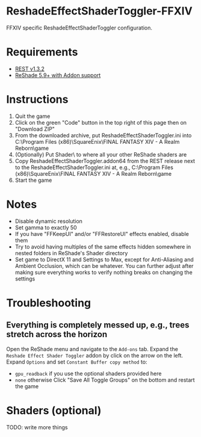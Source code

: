 # ReshadeEffectShaderToggler-FFXIV
FFXIV specific ReshadeEffectShaderToggler configuration. 

# Requirements
* [REST v1.3.2](https://github.com/4lex4nder/ReshadeEffectShaderToggler/releases/tag/v1.3.2)
* [ReShade 5.9+ with Addon support](https://reshade.me/)

# Instructions
1. Quit the game
2. Click on the green "Code" button in the top right of this page then on "Download ZIP"
3. From the downloaded archive, put ReshadeEffectShaderToggler.ini into C:\Program Files (x86)\SquareEnix\FINAL FANTASY XIV - A Realm Reborn\game
4. (Optionally) Put Shader\ to where all your other ReShade shaders are
5. Copy ReshadeEffectShaderToggler.addon64 from the REST release next to the ReshadeEffectShaderToggler.ini at, e.g., C:\Program Files (x86)\SquareEnix\FINAL FANTASY XIV - A Realm Reborn\game
4. Start the game

# Notes
* Disable dynamic resolution
* Set gamma to exactly 50
* If you have "FFKeepUI" and/or "FFRestoreUI" effects enabled, disable them
* Try to avoid having multiples of the same effects hidden somewhere in nested folders in ReShade's Shader directory
* Set game to DirectX 11 and Settings to Max, except for Anti-Aliasing and Ambient Occlusion, which can be whatever. You can further adjust after making sure everything works to verify nothing breaks on changing the settings

# Troubleshooting
## Everything is completely messed up, e.g., trees stretch across the horizon
Open the ReShade menu and navigate to the `Add-ons` tab. Expand the `Reshade Effect Shader Toggler` addon by click on the arrow on the left. Expand `Options` and set `Constant Buffer copy method` to:
* `gpu_readback` if you use the optional shaders provided here
* `none` otherwise
Click "Save All Toggle Groups" on the bottom and restart the game

# Shaders (optional)
TODO: write more things